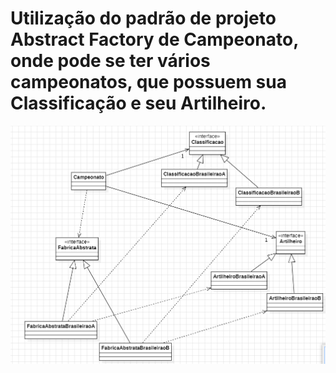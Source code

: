 # Utilização do padrão de projeto Abstract Factory de Campeonato, onde pode se ter vários campeonatos, que possuem sua Classificação e seu Artilheiro.

![img_1.png](img_1.png)